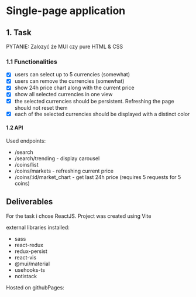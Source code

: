 # Single-page application

## 1. Task

PYTANIE: Zalozyć że MUI czy pure HTML & CSS

### 1.1 Functionalities

- [x] users can select up to 5 currencies (somewhat)
- [x] users can remove the currencies (somewhat)
- [x] show 24h price chart along with the current price
      <!-- refreshes every 3s -->
- [x] show all selected currencies in one view
      <!-- refreshes every 20s -->
- [x] the selected currencies should be persistent. Refreshing the page should not reset them
      <!-- redux persist -->
- [x] each of the selected currencies should be displayed with a distinct color

#### 1.2 API

Used endpoints:

- /search
- /search/trending - display carousel
- /coins/list
- /coins/markets - refreshing current price
- /coins/:id/market_chart - get last 24h price (requires 5 requests for 5 coins)

## Deliverables

For the task i chose ReactJS. Project was created using Vite

external libraries installed:

- sass
- react-redux
- redux-persist
- react-vis
- @mui/material
- usehooks-ts
- notistack

Hosted on githubPages: []()
